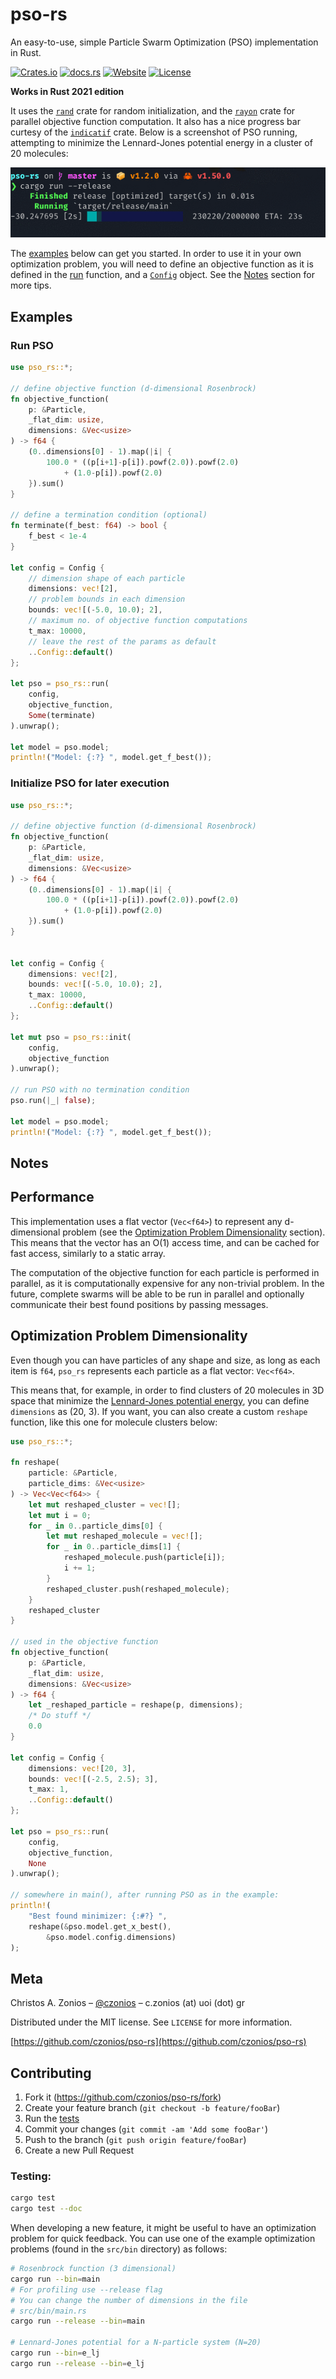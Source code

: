 # pso-rs

An easy-to-use, simple Particle Swarm Optimization (PSO) implementation in Rust.

[![Crates.io](https://img.shields.io/crates/v/pso_rs?style=for-the-badge)](https://crates.io/crates/pso-rs)
[![docs.rs](https://img.shields.io/docsrs/pso-rs?style=for-the-badge)](https://docs.rs/pso-rs/latest/pso_rs/)
[![Website](https://img.shields.io/website?style=for-the-badge&url=https%3A%2F%2Fczonios.github.io%2Fpso-rs%2F)](https://czonios.github.io/pso-rs/)
[![License](https://img.shields.io/github/license/czonios/pso-rs?style=for-the-badge)](https://github.com/czonios/pso-rs/blob/master/LICENSE)

**Works in Rust 2021 edition**

It uses the [`rand`](https://crates.io/crates/rand) crate for random initialization, and the [`rayon`](https://crates.io/crates/rayon) crate for parallel objective function computation. It also has a nice progress bar curtesy of the [`indicatif`](https://crates.io/crates/indicatif) crate. Below is a screenshot of PSO running, attempting to minimize the Lennard-Jones potential energy in a cluster of 20 molecules:

![Screenshot](https://raw.githubusercontent.com/czonios/pso-rs/master/screenshots/pbar.gif)

The [examples](#examples) below can get you started.
In order to use it in your own optimization problem, you will need to define an objective function as it is defined in the [run](https://docs.rs/pso-rs/latest/pso_rs/fn.run.html) function, and a [`Config`](https://docs.rs/pso-rs/latest/pso_rs/model/struct.Config.html) object. See the [Notes](#notes) section for more tips.

## Examples

### Run PSO

```rust
use pso_rs::*;

// define objective function (d-dimensional Rosenbrock)
fn objective_function(
    p: &Particle,
    _flat_dim: usize,
    dimensions: &Vec<usize>
) -> f64 {
    (0..dimensions[0] - 1).map(|i| {
        100.0 * ((p[i+1]-p[i]).powf(2.0)).powf(2.0)
            + (1.0-p[i]).powf(2.0)
    }).sum()
}

// define a termination condition (optional)
fn terminate(f_best: f64) -> bool {
    f_best < 1e-4
}

let config = Config {
    // dimension shape of each particle
    dimensions: vec![2],
    // problem bounds in each dimension
    bounds: vec![(-5.0, 10.0); 2],
    // maximum no. of objective function computations
    t_max: 10000,
    // leave the rest of the params as default
    ..Config::default()
};

let pso = pso_rs::run(
    config,
    objective_function,
    Some(terminate)
).unwrap();

let model = pso.model;
println!("Model: {:?} ", model.get_f_best());
```

### Initialize PSO for later execution

```rust
use pso_rs::*;

// define objective function (d-dimensional Rosenbrock)
fn objective_function(
    p: &Particle,
    _flat_dim: usize,
    dimensions: &Vec<usize>
) -> f64 {
    (0..dimensions[0] - 1).map(|i| {
        100.0 * ((p[i+1]-p[i]).powf(2.0)).powf(2.0)
            + (1.0-p[i]).powf(2.0)
    }).sum()
}


let config = Config {
    dimensions: vec![2],
    bounds: vec![(-5.0, 10.0); 2],
    t_max: 10000,
    ..Config::default()
};

let mut pso = pso_rs::init(
    config,
    objective_function
).unwrap();

// run PSO with no termination condition
pso.run(|_| false);

let model = pso.model;
println!("Model: {:?} ", model.get_f_best());
```

## Notes

## Performance

This implementation uses a flat vector (`Vec<f64>`) to represent any d-dimensional problem (see the [Optimization Problem Dimensionality](#optimization-problem-dimensionality) section). This means that the vector has an O(1) access time, and can be cached for fast access, similarly to a static array.

The computation of the objective function for each particle is performed in parallel, as it is computationally expensive for any non-trivial problem. In the future, complete swarms will be able to be run in parallel and optionally communicate their best found positions by passing messages.

## Optimization Problem Dimensionality

Even though you can have particles of any shape and size, as long as each item is `f64`, `pso_rs` represents each particle as a flat vector: `Vec<f64>`.

This means that, for example, in order to find clusters of 20 molecules in 3D space that minimize the [Lennard-Jones potential energy](https://en.wikipedia.org/wiki/Lennard-Jones_potential), you can define `dimensions` as (20, 3).
If you want, you can also create a custom `reshape` function, like this one for molecule clusters below:

```rust
use pso_rs::*;

fn reshape(
    particle: &Particle,
    particle_dims: &Vec<usize>
) -> Vec<Vec<f64>> {
    let mut reshaped_cluster = vec![];
    let mut i = 0;
    for _ in 0..particle_dims[0] {
        let mut reshaped_molecule = vec![];
        for _ in 0..particle_dims[1] {
            reshaped_molecule.push(particle[i]);
            i += 1;
        }
        reshaped_cluster.push(reshaped_molecule);
    }
    reshaped_cluster
}

// used in the objective function
fn objective_function(
    p: &Particle,
    _flat_dim: usize,
    dimensions: &Vec<usize>
) -> f64 {
    let _reshaped_particle = reshape(p, dimensions);
    /* Do stuff */
    0.0
}

let config = Config {
    dimensions: vec![20, 3],
    bounds: vec![(-2.5, 2.5); 3],
    t_max: 1,
    ..Config::default()
};

let pso = pso_rs::run(
    config,
    objective_function,
    None
).unwrap();

// somewhere in main(), after running PSO as in the example:
println!(
    "Best found minimizer: {:#?} ",
    reshape(&pso.model.get_x_best(),
        &pso.model.config.dimensions)
);
```

## Meta

Christos A. Zonios – [@czonios](https://czonios.github.io) – c.zonios (at) uoi (dot) gr

Distributed under the MIT license. See ``LICENSE`` for more information.

[https://github.com/czonios/pso-rs](https://github.com/czonios/pso-rs)

## Contributing

1. Fork it (<https://github.com/czonios/pso-rs/fork>)
2. Create your feature branch (`git checkout -b feature/fooBar`)
3. Run the [tests](#tests)
4. Commit your changes (`git commit -am 'Add some fooBar'`)
5. Push to the branch (`git push origin feature/fooBar`)
6. Create a new Pull Request

### Testing:

```sh
cargo test
cargo test --doc
```

When developing a new feature, it might be useful to have an optimization problem for quick feedback. You can use one of the example optimization problems (found in the `src/bin` directory) as follows:

```sh
# Rosenbrock function (3 dimensional)
cargo run --bin=main
# For profiling use --release flag
# You can change the number of dimensions in the file 
# src/bin/main.rs
cargo run --release --bin=main

# Lennard-Jones potential for a N-particle system (N=20)
cargo run --bin=e_lj
cargo run --release --bin=e_lj
```

